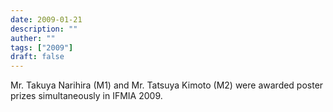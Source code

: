 ```yaml
---
date: 2009-01-21
description: ""
auther: ""
tags: ["2009"]
draft: false
---
```

Mr. Takuya Narihira (M1) and Mr. Tatsuya Kimoto (M2) were awarded poster prizes simultaneously in IFMIA 2009.
